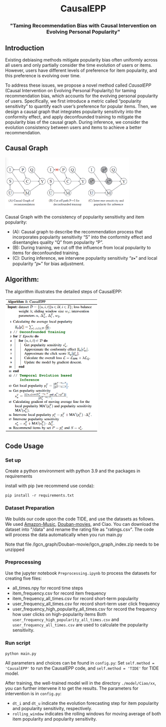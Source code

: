 <h1 align="center"> <p>CausalEPP</p></h1>
<h3 align="center">
    <p>"Taming Recommendation Bias with Causal Intervention on Evolving Personal Popularity"</p>
</h3>


## Introduction

Existing debiasing methods mitigate popularity bias often uniformly across all users and only partially consider the time evolution of users or items. However, users have different levels of preference for item popularity, and this preference is evolving over time. 

To address these issues, we propose a novel method called *CausalEPP* (Causal Intervention on Evolving Personal Popularity) for taming recommendation bias, which accounts for the evolving personal popularity of users.
Specifically, we first introduce a metric called “popularity sensitivity” to quantify each user’s preference for popular items. Then, we design a causal graph that integrates popularity sensitivity into the conformity effect, and apply deconfounded training to mitigate the popularity bias of the causal graph. During inference, we consider the evolution consistency between users and items to achieve a better recommendation.


## Causal Graph
<!-- ![Causal Graph](./CausalGraph.png) -->
<img src="./CausalGraph.png" alt="Causal Graph" width="400" />

Causal Graph with the consistency of popularity sensitivity and item popularity:
- (A): Causal graph to describe the recommendation process that incorporates popularity sensitivity “S” into the conformity effect and disentangles quality “Q” from popularity “P”.
- (B): During training, we cut off the influence from local popularity to items for deconfounded training.
- (C): During inference, we intervene popularity sensitivity “𝑠∗” and local popularity “𝑝∗” for bias adjustment.

## Algorithm:
The algorithm illustrates the detailed steps of CausalEPP:

<!-- ![Algorithm](./Algorithm_procedure.png) -->
<img src="./Algorithm_procedure.png" alt="Algorithm" width="300" />


## Code Usage

### Set up
Create a python environment with python 3.9 and the packages in requirements

install with pip (we recommend use conda):
```
pip install -r requirements.txt
```


### Dataset Preparation
We builds our code upon the code TIDE, and use the datasets as follows. 
We used [Amazon-Music](https://jmcauley.ucsd.edu/data/amazon/), [Douban-movies](https://github.com/DeepGraphLearning/RecommenderSystems/blob/master/socialRec/README.md#douban-data), and Ciao. You can download the dataset into "/data" and rename the rating file as "ratings.csv". The code will process the data automatically when you run main.py

Note that file /lgcn_graph/Douban-movie/lgcn_graph_index.zip needs to be unzipped


### Preprocessing
Use the jupyter notebook `Preprocessing.ipynb` to process the datasets for creating five files:
- all_times.npy for record time steps
- item_frequency.csv for record item frequency
- item_frequency_all_times.csv for record short-term popularity
- user_frequency_all_times.csv for record short-term user click frequency
- user_frequency_high_popularity_all_times.csv for record the frequency how user clicks on high-popularity items
Both `user_frequency_high_popularity_all_times.csv` and `user_frequency_all_times.csv` are used to calculate the popularity sensitivity.

### Run script

```
python main.py
```

All parameters and choices can be found in `config.py`:
Set `self.method = 'CausalEPP'` to run the CausalEPP code, and `self.method = 'TIDE'` for TIDE model.

After training, the well-trained model will in the directory `./model/Ciao/xx`, you can further intervene it to get the results. The parameters for intervention is in `config.py`: 
- `dt_i` and `dt_u` indicate the evolution forecasting step for item popularity and popularity sensitivity, respectively. 
- `rolling_window` indicates the rolling windows for moving average of both item popularity and popularity sensitivity. 


